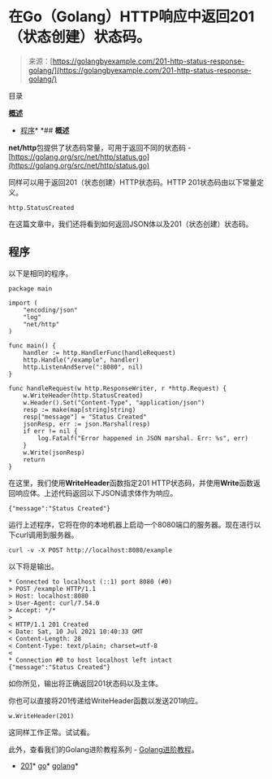 <!--yml

分类：未分类

日期：2024-10-13 06:38:46

-->

# 在Go（Golang）HTTP响应中返回201（状态创建）状态码。

> 来源：[https://golangbyexample.com/201-http-status-response-golang/](https://golangbyexample.com/201-http-status-response-golang/)

目录

**[概述](#Overview "Overview")**

+   [程序](#Program "Program")*  *## **概述**

**net/http**包提供了状态码常量，可用于返回不同的状态码 - [https://golang.org/src/net/http/status.go](https://golang.org/src/net/http/status.go)

同样可以用于返回201（状态创建）HTTP状态码。HTTP 201状态码由以下常量定义。

```
http.StatusCreated
```

在这篇文章中，我们还将看到如何返回JSON体以及201（状态创建）状态码。

## **程序**

以下是相同的程序。

```
package main

import (
	"encoding/json"
	"log"
	"net/http"
)

func main() {
	handler := http.HandlerFunc(handleRequest)
	http.Handle("/example", handler)
	http.ListenAndServe(":8080", nil)
}

func handleRequest(w http.ResponseWriter, r *http.Request) {
	w.WriteHeader(http.StatusCreated)
	w.Header().Set("Content-Type", "application/json")
	resp := make(map[string]string)
	resp["message"] = "Status Created"
	jsonResp, err := json.Marshal(resp)
	if err != nil {
		log.Fatalf("Error happened in JSON marshal. Err: %s", err)
	}
	w.Write(jsonResp)
	return
}
```

在这里，我们使用**WriteHeader**函数指定201 HTTP状态码，并使用**Write**函数返回响应体。上述代码返回以下JSON请求体作为响应。

```
{"message":"Status Created"}
```

运行上述程序，它将在你的本地机器上启动一个8080端口的服务器。现在进行以下curl调用到服务器。

```
curl -v -X POST http://localhost:8080/example
```

以下将是输出。

```
* Connected to localhost (::1) port 8080 (#0)
> POST /example HTTP/1.1
> Host: localhost:8080
> User-Agent: curl/7.54.0
> Accept: */*
> 
< HTTP/1.1 201 Created
< Date: Sat, 10 Jul 2021 10:40:33 GMT
< Content-Length: 28
< Content-Type: text/plain; charset=utf-8
< 
* Connection #0 to host localhost left intact
{"message":"Status Created"}
```

如你所见，输出将正确返回201状态码以及主体。

你也可以直接将201传递给WriteHeader函数以发送201响应。

```
w.WriteHeader(201)
```

这同样工作正常。试试看。

此外，查看我们的Golang进阶教程系列 - [Golang进阶教程](https://golangbyexample.com/golang-comprehensive-tutorial/)。

+   [201](https://golangbyexample.com/tag/201/)*   [go](https://golangbyexample.com/tag/go/)*   [golang](https://golangbyexample.com/tag/golang/)*
